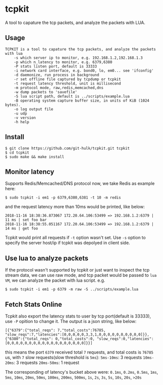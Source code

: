 # tcpkit

A tool to capature the tcp packets, and analyze the packets with LUA. 

## Usage

```
TCPKIT is a tool to capature the tcp packets, and analyze the packets with lua
	-s which server ip to monitor, e.g. 192.168.1.2,192.168.1.3
	-p which n_latency to monitor, e.g. 6379,6380
	-P stats listen port, default is 33333
	-i network card interface, e.g. bond0, lo, em0... see 'ifconfig'
	-d daemonize, run process in background
	-r set offline file captured by tcpdump or tcpkit
	-t request latency threshold, unit is millisecond
	-m protocol mode, raw,redis,memcached,dns
	-w dump packets to 'savefile'
	-S lua script path, default is ../scripts/example.lua
	-B operating system capture buffer size, in units of KiB (1024 bytes).
	-o log output file
	-u udp
	-v version
	-h help
```

## Install
```
$ git clone https://github.com/git-hulk/tcpkit.git tcpkit
$ cd tcpkit
$ sudo make && make install
```

## Monitor latency

Supports Redis/Memcached/DNS protocol now, we take Redis as example here: 

```
$ sudo tcpkit -i em1 -p 6379,6380,6381 -t 10 -m redis
```

and the request latency more than 10ms would be printed, like below:

```
2018-11-16 18:38:36.873067 172.20.64.106:53499 => 192.168.1.2:6379 | 11 ms | set foo bar
2018-11-16 18:38:55.051167 172.20.64.106:53499 => 192.168.1.2:6379 | 14 ms | get foo
```

Tcpkit would print all requests if `-t` option wasn't set. Use `-s` option to specify the server host/ip if tcpkit was depolyed in client side.

## Use lua to analyze packets

If the protocol wasn't supported by tcpkit or just want to inspect the tcp stream data, we can use raw mode, 
and tcp packet would be passed to `lua VM`, we can analyze the packet with lua script. e.g.

```
$ sudo tcpkit -i em1 -p 6379 -m raw -S ../scripts/example.lua 
```

## Fetch Stats Online

Tcpkit also export the latency stats to user by tcp port(default is 33333), use `-P` opition to change it.  The output is a json string, like below: 

```
[{"6379":{"total_reqs": 7,"total_costs":76785, "slow_reqs":7,"latencies":[0,0,0,0,0,3,3,1,0,0,0,0,0,0,0,0,0,0]}},
{"6380":{"total_reqs": 0,"total_costs":0, "slow_reqs":0,"latencies":[0,0,0,0,0,0,0,0,0,0,0,0,0,0,0,0,0,0]}}]
```
this means the port `6379` received total `7` requests, and total costs is `76785` us, with `7` slow requests(slow threshold is `5ms`):
`5ms-10ms`: 3 requests
`10ms-20ms`: 3 requests
`20ms-50ms`: 1 request

The corresponding of latency's bucket above were:
`0.1ms`, `0.2ms`, `0.5ms`, `1ms`, `5ms`, `10ms`, `20ms`, `50ms`, `100ms`, `200ms`, `500ms`, `1s`, `2s`, `3s`, `5s`, `10s`, `20s`, `>20s` 
